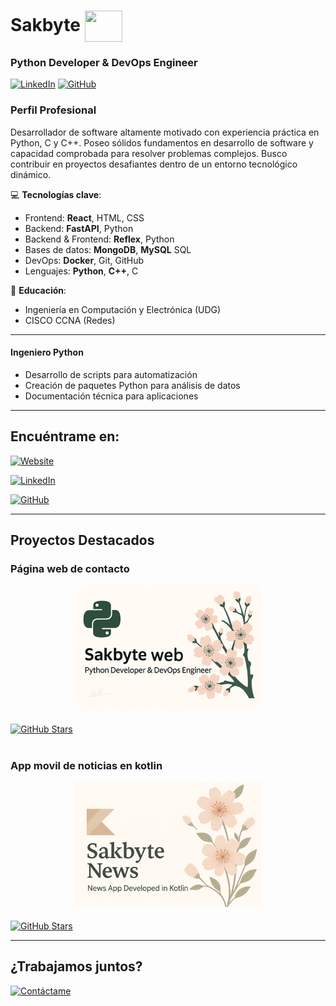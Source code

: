 # Sakbyte <img align="center" src="https://github.com/EmanuelBeltranDelgado/EmanuelBeltranDelgado/raw/main/sakura_blossom_dev_logo.png" width="60" height="50" />

### **Python Developer & DevOps Engineer**  

[![LinkedIn](https://img.shields.io/badge/LinkedIn-0077B5?style=for-the-badge&logo=linkedin&logoColor=white)](https://www.linkedin.com/in/emanuel-beltran-delgado-779b2a31b/)
[![GitHub](https://img.shields.io/badge/GitHub-181717?style=for-the-badge&logo=github&logoColor=white)](https://github.com/EmanuelBeltranDelgado)
<!-- [![WhatsApp](https://img.shields.io/badge/WhatsApp-25D366?style=for-the-badge&logo=whatsapp&logoColor=white)](https://wa.me/tunumerodetelefono)-->

### **Perfil Profesional**
Desarrollador de software altamente motivado con experiencia práctica en Python, C y C++. Poseo sólidos fundamentos en desarrollo de software y capacidad comprobada para resolver problemas complejos. Busco contribuir en proyectos desafiantes dentro de un entorno tecnológico dinámico.

💻 **Tecnologías clave**:  
- Frontend: **React**, HTML, CSS
- Backend: **FastAPI**, Python
- Backend & Frontend: **Reflex**, Python
- Bases de datos: **MongoDB**, **MySQL** SQL  
- DevOps: **Docker**, Git, GitHub 
- Lenguajes: **Python**, **C++**, C  

📜 **Educación**:  
- Ingeniería en Computación y Electrónica (UDG)  
- CISCO CCNA (Redes)  

---

#### **Ingeniero Python**
- Desarrollo de scripts para automatización  
- Creación de paquetes Python para análisis de datos
- Documentación técnica para aplicaciones  

---

## **Encuéntrame en:**  
[![Website](https://img.shields.io/badge/Web-Sakbyte-ffb7c5?style=for-the-badge&logo=vercel&logoColor=white)](https://sakurablossomdev-aqua-orca.reflex.run)

[![LinkedIn](https://img.shields.io/badge/LinkedIn-Sakbyte-0077B5?style=for-the-badge&logo=linkedin&logoColor=white)](https://www.linkedin.com/in/emanuel-beltran-delgado-779b2a31b)  

[![GitHub](https://img.shields.io/badge/GitHub-Sakbyte-181717?style=for-the-badge&logo=github&logoColor=white)](https://github.com/EmanuelBeltranDelgado)  

---

## **Proyectos Destacados**  

### **Página web de contacto**  
<a href="https://github.com/EmanuelBeltranDelgado/Sakura-Blossom-Dev-web"><img src="https://github.com/EmanuelBeltranDelgado/EmanuelBeltranDelgado/blob/main/Pagina_web_repo_logo.png" width="300px" style="display: block; margin: 0 auto 5px auto;"/></a>  
[![GitHub Stars](https://img.shields.io/github/stars/EmanuelBeltranDelgado/Sakura-Blossom-Dev-web?label=Repo&style=social)](https://github.com/EmanuelBeltranDelgado/Sakura-Blossom-Dev-web)
#

### **App movil de noticias en kotlin** 
<a href="https://github.com/EmanuelBeltranDelgado/Noticias"><img src="https://github.com/EmanuelBeltranDelgado/EmanuelBeltranDelgado/blob/main/App_news_repo_logo.png" width="300px" style="display: block; margin: 0 auto 5px auto;"/></a>  
[![GitHub Stars](https://img.shields.io/github/stars/EmanuelBeltranDelgado/Noticias?label=Repo&style=social)](https://github.com/EmanuelBeltranDelgado/Noticias)

---

## **¿Trabajamos juntos?**  
[![Contáctame](https://img.shields.io/badge/Contáctame_por_email-D14836?style=for-the-badge&logo=gmail&logoColor=white)](mailto:emanuel.beltran5853@alumnos.udg.mx)
